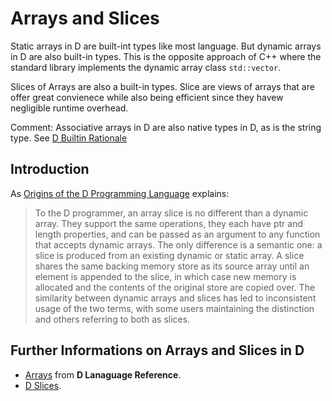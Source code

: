 # Arrays and Slices

Static arrays in D are built-int types like most language. But dynamic arrays in D are also built-in types. This is the opposite approach of C++ where the standard library implements the dynamic array class `std::vector`.

Slices of Arrays are also a built-in types. Slice are views of arrays that are offer great convienece while also being efficient since they havew negligible runtime overhead.

Comment: Associative arrays in D are also native types in D, as is the string type. See [D Builtin Rationale](https://dlang.org/articles/builtin.html) 

## Introduction

As [Origins of the D Programming Language](https://dl.acm.org/doi/pdf/10.1145/3386323) explains:

> To the D programmer, an array slice is no different than a dynamic array. They support the same operations, they each have ptr and length properties, and can be passed as an argument to any function that accepts dynamic arrays.
> The only difference is a semantic one: a slice is produced from an existing dynamic or static array. A slice shares the same backing memory store as its source array until an element is appended to the slice, in which case new
> memory is allocated and the contents of the original store are copied over. The similarity between dynamic arrays and slices has led to inconsistent usage of the two terms, with some users maintaining the distinction and others
> referring to both as slices. 

## Further Informations on Arrays and Slices in D

* [Arrays](https://dlang.org/spec/arrays.html) from **D Lanaguage Reference**.
* [D Slices](https://dlang.org/articles/d-array-article.html).
